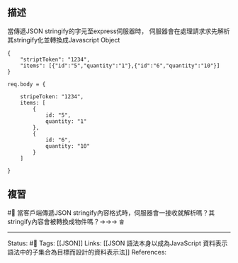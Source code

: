 

## 描述
當傳遞JSON stringify的字元至express伺服器時， 伺服器會在處理請求求先解析其stringify化並轉換成Javascript Object

```
{
	"striptToken": "1234",
	"items": [{"id":"5","quantity":"1"},{"id":"6","quantity":"10"}]
}
```


```
req.body = {

	stripeToken: "1234",
	items: [
		{
			id: "5",
			quantity: "1"
		},
		{
			id: "6",
			quantity: "10"
		}
	]

}
```

## 複習
#🧠 當客戶端傳遞JSON stringify內容格式時，伺服器會一接收就解析嗎？其stringify內容會被轉換成物件嗎？->->-> `會`
<!--SR:!2022-10-13,61,250-->

---
Status: #🌱 
Tags:
[[JSON]]
Links:
[[JSON 語法本身以成為JavaScript 資料表示語法中的子集合為目標而設計的資料表示法]]
References:
